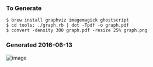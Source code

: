 ### To Generate

    $ brew install graphviz imagemagick ghostscript
    $ cd tools; ./graph.rb | dot -Tpdf -o graph.pdf
    $ convert -density 300 graph.pdf -resize 25% graph.png

### Generated 2016-06-13

![image](https://imgur.com/QvspEXW.png)